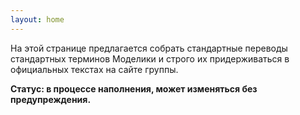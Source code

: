 ```yaml
---
layout: home
---
```


На этой странице предлагается собрать стандартные переводы стандартных терминов Моделики и строго их придерживаться в официальных текстах на сайте группы.

**Статус: в процессе наполнения, может изменяться без предупреждения.**
